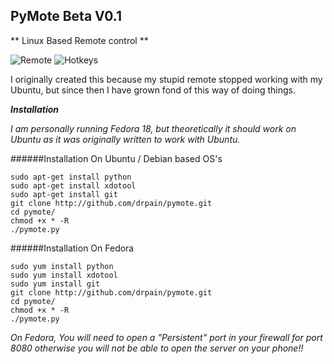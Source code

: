 **PyMote Beta V0.1**
-----------
** Linux Based Remote control **

![Remote](https://raw.github.com/drpain/pymote/master/assets/img/remote.jpg)  ![Hotkeys](https://raw.github.com/drpain/pymote/master/assets/img/hotkeys.jpg) 
 
I originally created this because my stupid remote stopped working with my Ubuntu, but since then I have grown fond of this way of doing things.

***Installation***

*I am personally running Fedora 18, but theoretically it should work on Ubuntu as it was originally written to work with Ubuntu.*  

######Installation On Ubuntu / Debian based OS's
```terminal
sudo apt-get install python
sudo apt-get install xdotool
sudo apt-get install git
git clone http://github.com/drpain/pymote.git
cd pymote/
chmod +x * -R
./pymote.py
```

######Installation On Fedora
```terminal
sudo yum install python
sudo yum install xdotool
sudo yum install git
git clone http://github.com/drpain/pymote.git
cd pymote/
chmod +x * -R
./pymote.py
```
*On Fedora, You will need to open a "Persistent" port in your firewall for port 8080 otherwise you will not be able to open the server on your phone!!*